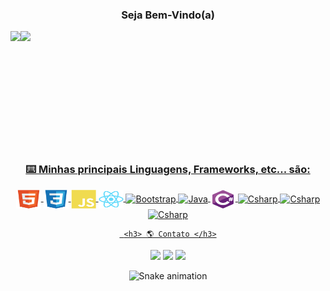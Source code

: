 <div align="center">
  <h3>Seja Bem-Vindo(a)</h3>
</div>

<div align="center">

<div style="display: flex;">
<a href="https://github.com/Luizfre">
<img align="left" height="170em" src="https://github-readme-stats.vercel.app/api?username=Luizfre&show_icons=true&theme=dracula&include_all_commits=true&count_private=true"/>
<img align="right" height="170em" src="https://github-readme-stats.vercel.app/api/top-langs/?username=Luizfre&layout=compact&langs_count=7&theme=dracula"/>
</div>
  
<div style="display: inline_block"><br>
  
  
  
   <h3> ⌨️ Minhas principais Linguagens, Frameworks, etc... são: </h3>

  <img align="center" alt="HTML" height="30" width="40" src="https://raw.githubusercontent.com/devicons/devicon/master/icons/html5/html5-original.svg">
   <img align="center" alt="CSS" height="30" width="40" src="https://raw.githubusercontent.com/devicons/devicon/master/icons/css3/css3-original.svg">
  <img align="center" alt="Js" height="30" width="40" src="https://raw.githubusercontent.com/devicons/devicon/master/icons/javascript/javascript-plain.svg">
  <img align="center" alt="React" height="30" width="40" src="https://raw.githubusercontent.com/devicons/devicon/master/icons/react/react-original.svg">
  <img align="center" alt="Bootstrap" height="30" width="40" src="https://cdn.jsdelivr.net/gh/devicons/devicon/icons/bootstrap/bootstrap-plain.svg">
  <img align="center" alt="Java" height="30" width="40" src="https://cdn.jsdelivr.net/gh/devicons/devicon/icons/java/java-original-wordmark.svg">
  <img align="center" alt="Csharp" height="30" width="40" src="https://raw.githubusercontent.com/devicons/devicon/master/icons/csharp/csharp-original.svg">
  <img align="center" alt="Csharp" height="30" width="40" src="https://cdn.jsdelivr.net/gh/devicons/devicon/icons/mysql/mysql-original.svg">
  <img align="center" alt="Csharp" height="30" width="40" src="https://cdn.jsdelivr.net/gh/devicons/devicon/icons/nodejs/nodejs-original-wordmark.svg">
  <img align="center" alt="Csharp" height="30" width="40" src="https://cdn.jsdelivr.net/gh/devicons/devicon/icons/mongodb/mongodb-original-wordmark.svg">
  
  </div>
<div> 
  
     <h3> 🌎 Contato </h3>
 <a href="https://discord.gg/luiz_#6430" target="_blank"><img src="https://img.shields.io/badge/Discord-7289DA?style=for-the-badge&logo=discord&logoColor=white" target="_blank"></a> 
  <a href = "mailto:lhfreitas52@gmail.com"><img src="https://img.shields.io/badge/-Gmail-%23333?style=for-the-badge&logo=gmail&logoColor=white" target="_blank"></a>
  <a href="https://www.linkedin.com/in/luiz-freitas-28995322a/" target="_blank"><img src="https://img.shields.io/badge/-LinkedIn-%230077B5?style=for-the-badge&logo=linkedin&logoColor=white" target="_blank"></a> 

  

 
  ![Snake animation](https://github.com/luizfre/luizfre/blob/output/github-contribution-grid-snake.svg)
 
</div>
